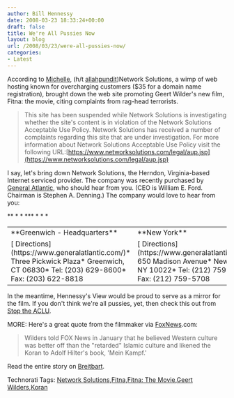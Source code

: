 ```yaml
---
author: Bill Hennessy
date: 2008-03-23 18:33:24+00:00
draft: false
title: We're All Pussies Now
layout: blog
url: /2008/03/23/were-all-pussies-now/
categories:
- Latest
---
```


According to [Michelle](https://michellemalkin.com/2008/03/22/will-any-american-company-host-fitna/), (h/t [allahpundit](https://hotair.com/archives/2008/03/22/hosting-company-pulls-the-plug-on-geert-wilderss-anti-islam-movie/))Network Solutions, a wimp of web hosting known for overcharging customers ($35 for a domain name registration), brought down the web site promoting Geert Wilder's new film, Fitna: the movie, citing complaints from rag-head terrorists.

 

>   
> 
> This site has been suspended while Network Solutions is investigating whether the site's content is in violation of the Network Solutions Acceptable Use Policy. Network Solutions has received a number of complaints regarding this site that are under investigation. For more information about Network Solutions Acceptable Use Policy visit the following URL:[https://www.networksolutions.com/legal/aup.jsp](https://www.networksolutions.com/legal/aup.jsp)
> 
> 

 

I say, let's bring down Network Solutions, the Herndon, Virginia-based Internet serviced provider. The company was recently purchased by [General Atlantic](https://www.generalatlantic.com/usa/people/team.asp?sb=p), who should hear from you. (CEO is William E. Ford. Chairman is Stephen A. Denning.) The company would love to hear from you:

 <table cellpadding="2" width="400" border="0" cellspacing="0" ><tbody >*<tr >*
<td width="133" valign="top" >**Greenwich - Headquarters**
</td>*
<td width="133" valign="top" >**New York**
</td>*
<td width="133" valign="top" >**Palo Alto**
</td>*</tr>*<tr >*
<td width="133" valign="top" >[ Directions](https://www.generalatlantic.com/)*
Three Pickwick Plaza*
Greenwich, CT 06830*
Tel: (203) 629-8600*
Fax: (203) 622-8818
</td>*
<td width="133" valign="top" >[ Directions](https://www.generalatlantic.com/)*
650 Madison Avenue*
New York, NY 10022*
Tel: (212) 759-5707*
Fax: (212) 759-5708
</td>*
<td width="133" valign="top" >[ Directions](https://www.generalatlantic.com/)*
228 Hamilton Ave.*
Palo Alto, CA 94301*
Tel: (650) 251-7800*
Fax: (650) 251-9672
</td>*</tr>   </tbody></table>  

    
In the meantime, Hennessy's View would be proud to serve as a mirror for the film. If you don't think we're all pussies, yet, then check this out from [Stop the ACLU](https://stoptheaclu.com/archives/2008/03/03/free-expression-quashed-youtube-removes-blasphemies-against-islam/).

 

MORE: Here's a great quote from the filmmaker via [FoxNews](https://www.foxnews.com/story/0,2933,340771,00.html).com:

 

>   
> 
> Wilders told FOX News in January that he believed Western culture was better off than the "retarded" Islamic culture and likened the Koran to Adolf Hilter's book, 'Mein Kampf.'
> 
> 

 

Read the entire story on [Breitbart](https://www.breitbart.com/article.php?id=080323141957.a7tdblt6&show_article=1&catnum=0).

 

Technorati Tags: [Network Solutions](https://technorati.com/tags/Network%20Solutions),[Fitna](https://technorati.com/tags/Fitna),[Fitna: The Movie](https://technorati.com/tags/Fitna:%20The%20Movie),[Geert Wilders](https://technorati.com/tags/Geert%20Wilders),[Koran](https://technorati.com/tags/Koran)
